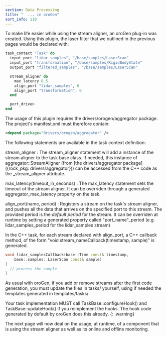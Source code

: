```yaml
---
section: Data Processing
title: "  ... in oroGen"
sort_info: 110
---
```

To make life easier while using the stream aligner, an oroGen plug-in was
created. Using this plugin, the laser filter that we outlined in the previous
pages would be declared with:

~~~ ruby
task_context "Task" do
  input_port "lidar_samples", "/base/samples/LaserScan"
  input_port "transformation", "/base/samples/RigidBodyState"
  output_port "filtered_samples", "/base/samples/LaserScan"

  stream_aligner do
    max_latency 0.5
    align_port "lidar_samples", 0
    align_port "transformation", 0
  end

  port_driven
end
~~~

The usage of this plugin requires the drivers/orogen/aggregator package. The
project's manifest.xml must therefore contain:

~~~ xml
<depend package="drivers/orogen/aggregator" />
~~~

The following statements are available in the task context definition:

stream_aligner
: The stream_aligner statement will add a instance of the stream aligner to the
  task base class. If needed, this instance of aggregator::StreamAligner (from
  [the drivers/aggregator package]({rock_pkg: drivers/aggregator})) can be accessed
  from the C++ code as the _stream_aligner attribute.

max_latency(timeout_in_seconds)
: The max_latency statement sets the timeout of the stream aligner. It can be
  overriden through a generated aggregator_max_latency property on the task.

align_port(name, period)
: Registers a stream on the task's stream aligner, and pushes all the data that
  arrives on the specified port to this stream. The provided period is the
  _default period_ for the stream. It can be overriden at runtime by setting a
  generated property called "port_name"_period (e.g. lidar_samples_period for
  the lidar_samples stream)

In the C++ task, for each stream declared with align_port, a C++ callback
method, of the form "void stream_nameCallback(timestamp, sample)" is generated.

~~~ cpp
void lidar_samplesCallback(base::Time const& timestamp,
    base::samples::LaserScan const& sample)
{
  // process the sample
}
~~~

As usual with oroGen, if you add or remove streams after the first code
generation, you must update the files in tasks/ yourself, using if needed the
templates generated in templates/tasks/

Your task implementation MUST call TaskBase::configureHook() and
TaskBase::updateHook() if you reimplement the hooks. The hook code generated by
default by oroGen does this already.
{: .warning}

The next page will now deal on the usage, at runtime, of a component that is
using the stream aligner as well as its online and offline monitoring.

